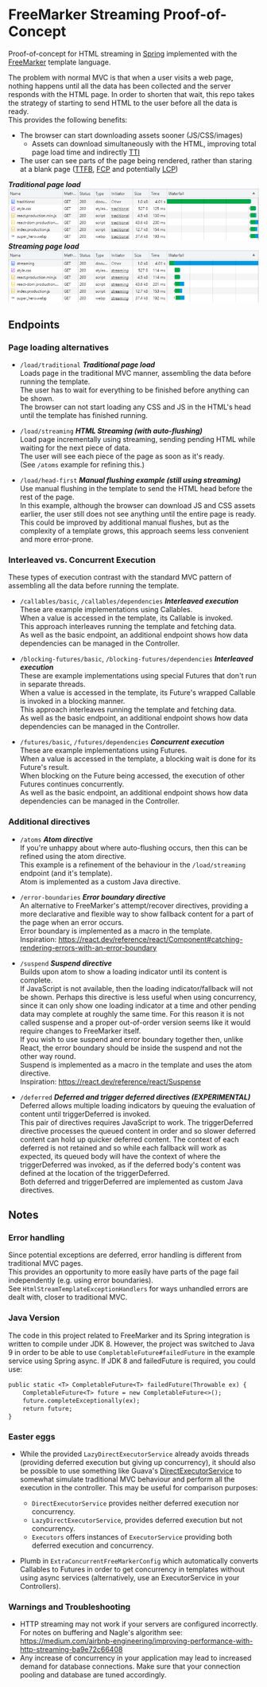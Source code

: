 # FreeMarker Streaming Proof-of-Concept

Proof-of-concept for HTML streaming in [Spring](https://spring.io/projects/spring-boot) implemented with the
[FreeMarker](https://freemarker.apache.org/) template language.  

The problem with normal MVC is that when a user visits a web page,
nothing happens until all the data has been collected and the server responds with the HTML page. 
In order to shorten that wait, this repo takes the strategy of starting to send HTML to the user before all the data is ready.  
This provides the following benefits: 
- The browser can start downloading assets sooner (JS/CSS/images) 
  - Assets can download simultaneously with the HTML, improving total page load time and indirectly [TTI](https://web.dev/tti/)
- The user can see parts of the page being rendered, rather than staring at a blank page 
([TTFB](https://web.dev/ttfb/), [FCP](https://web.dev/fcp/) and potentially [LCP](https://web.dev/lcp/))

***Traditional page load***  
![Traditional page network requests](/markdown_assets/load_traditional.png)  
***Streaming page load***  
![Streaming page network requests](/markdown_assets/load_streaming.png)  


## Endpoints


### Page loading alternatives
- `/load/traditional` ***Traditional page load***  
Loads page in the traditional MVC manner, assembling the data before running the template.  
The user has to wait for everything to be finished before anything can be shown.  
The browser can not start loading any CSS and JS in the HTML's head until the template has finished running.  


- `/load/streaming` ***HTML Streaming (with auto-flushing)***  
Load page incrementally using streaming, sending pending HTML while waiting for the next piece of data.  
The user will see each piece of the page as soon as it's ready.  
(See `/atoms` example for refining this.)


- `/load/head-first` ***Manual flushing example (still using streaming)***  
Use manual flushing in the template to send the HTML head before the rest of the page.  
In this example, although the browser can download JS and CSS assets earlier, 
the user still does not see anything until the entire page is ready. This could be improved by additional manual flushes, 
but as the complexity of a template grows, this approach seems less convenient and more error-prone.


### Interleaved vs. Concurrent Execution

These types of execution contrast with the standard MVC pattern of assembling all the data before running the template.

- `/callables/basic`,  `/callables/dependencies` ***Interleaved execution***  
These are example implementations using Callables.  
When a value is accessed in the template, its Callable is invoked.  
This approach interleaves running the template and fetching data.  
As well as the basic endpoint, an additional endpoint shows how data dependencies can be managed in the Controller.


- `/blocking-futures/basic`, `/blocking-futures/dependencies` ***Interleaved execution***  
  These are example implementations using special Futures that don't run in separate threads.  
  When a value is accessed in the template, its Future's wrapped Callable is invoked in a blocking manner.  
  This approach interleaves running the template and fetching data.  
  As well as the basic endpoint, an additional endpoint shows how data dependencies can be managed in the Controller.


- `/futures/basic`, `/futures/dependencies` ***Concurrent execution***  
These are example implementations using Futures.  
When a value is accessed in the template, a blocking wait is done for its Future's result.  
When blocking on the Future being accessed, the execution of other Futures continues concurrently.  
As well as the basic endpoint, an additional endpoint shows how data dependencies can be managed in the Controller.


### Additional directives

- `/atoms` ***Atom directive***  
If you're unhappy about where auto-flushing occurs, then this can be refined using the atom directive.  
This example is a refinement of the behaviour in the `/load/streaming` endpoint (and it's template).  
Atom is implemented as a custom Java directive.  


- `/error-boundaries` ***Error boundary directive***  
An alternative to FreeMarker's attempt/recover directives, providing a more declarative and flexible way
to show fallback content for a part of the page when an error occurs.  
Error boundary is implemented as a macro in the template.  
Inspiration: https://react.dev/reference/react/Component#catching-rendering-errors-with-an-error-boundary


- `/suspend` ***Suspend directive***  
Builds upon atom to show a loading indicator until its content is complete.  
If JavaScript is not available, then the loading indicator/fallback will not be shown. 
Perhaps this directive is less useful when using concurrency, since it can only show one
loading indicator at a time and other pending data may complete at roughly the same time.
For this reason it is not called suspense and a proper out-of-order version
seems like it would require changes to FreeMarker itself.  
If you wish to use suspend and error boundary together then, unlike React,
the error boundary should be inside the suspend and not the other way round.  
Suspend is implemented as a macro in the template and uses the atom directive.  
Inspiration: https://react.dev/reference/react/Suspense


- `/deferred` ***Deferred and trigger deferred directives (EXPERIMENTAL)***  
Deferred allows multiple loading indicators by queuing the evaluation of content until triggerDeferred is invoked.  
This pair of directives requires JavaScript to work. The triggerDeferred directive processes
the queued content in order and so slower deferred content can hold up quicker deferred content.
The context of each deferred is not retained and so while each fallback will work as expected,
its queued body will have the context of where the triggerDeferred was invoked,
as if the deferred body's content was defined at the location of the triggerDeferred.  
Both deferred and triggerDeferred are implemented as custom Java directives.


## Notes

### Error handling

Since potential exceptions are deferred, error handling is different from traditional MVC pages.  
This provides an opportunity to more easily have parts of the page fail independently (e.g. using error boundaries).  
See `HtmlStreamTemplateExceptionHandlers` for ways unhandled errors are dealt with, closer to traditional MVC. 

### Java Version

The code in this project related to FreeMarker and its Spring integration is written to compile under JDK 8. 
However, the project was switched to Java 9 in order to be able to use `CompletableFuture#failedFuture` 
in the example service using Spring async. If JDK 8 and failedFuture is required, you could use:
```
public static <T> CompletableFuture<T> failedFuture(Throwable ex) {
    CompletableFuture<T> future = new CompletableFuture<>();
    future.completeExceptionally(ex);
    return future;
}
```

### Easter eggs

- While the provided `LazyDirectExecutorService` already avoids threads (providing deferred execution but giving up
  concurrency), it should also be possible to use something like Guava's [DirectExecutorService](https://guava.dev/releases/snapshot-jre/api/docs/com/google/common/util/concurrent/MoreExecutors.html#newDirectExecutorService())
  to somewhat simulate traditional MVC behaviour and perform all the execution in the controller.
  This may be useful for comparison purposes:
  - `DirectExecutorService` provides neither deferred execution nor concurrency.
  - `LazyDirectExecutorService`, provides deferred execution but not concurrency.
  - `Executors` offers instances of `ExecutorService` providing both deferred execution and concurrency.


- Plumb in `ExtraConcurrentFreeMarkerConfig` which automatically converts Callables to Futures in order to get
concurrency in templates without using async services (alternatively, use an ExecutorService in your Controllers).  

### Warnings and Troubleshooting

- HTTP streaming may not work if your servers are configured incorrectly. For notes on buffering and Nagle's algorithm see:
  https://medium.com/airbnb-engineering/improving-performance-with-http-streaming-ba9e72c66408
- Any increase of concurrency in your application may lead to increased demand for database connections.
  Make sure that your connection pooling and database are tuned accordingly.
